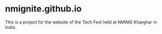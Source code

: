 # nmignite.github.io

This is a project for the website of the Tech Fest held at NMIMS Kharghar in India.
